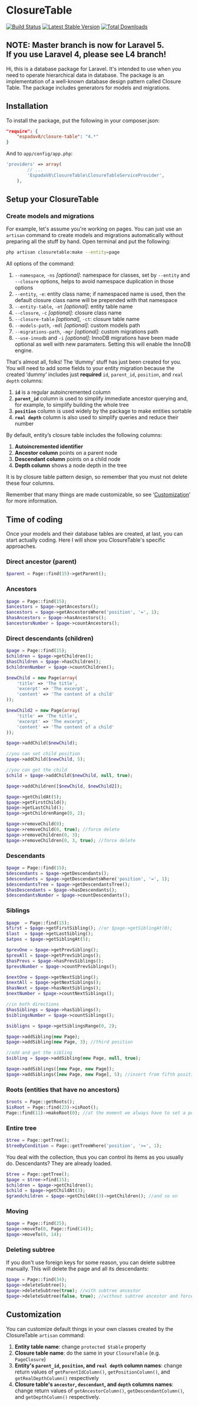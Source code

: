 # ClosureTable
[![Build Status](https://travis-ci.org/espadav8/ClosureTable.png)](https://travis-ci.org/espadav8/ClosureTable)
[![Latest Stable Version](https://poser.pugx.org/espadav8/closure-table/v/stable.png)](https://packagist.org/packages/espadav8/closure-table)
[![Total Downloads](https://poser.pugx.org/espadav8/closure-table/downloads.png)](https://packagist.org/packages/espadav8/closure-table)

## NOTE: Master branch is now for Laravel 5.<br>If you use Laravel 4, please see L4 branch!

Hi, this is a database package for Laravel. It's intended to use when you need to operate hierarchical data in database. The package is an implementation of a well-known database design pattern called Closure Table. The package includes generators for models and migrations.

## Installation
To install the package, put the following in your composer.json:

```json
"require": {
    "espadav8/closure-table": "4.*"
}
```

And to `app/config/app.php`:
```php
'providers' => array(
        // ...
        'EspadaV8\ClosureTable\ClosureTableServiceProvider',
    ),
```

## Setup your ClosureTable
### Create models and migrations
For example, let's assume you're working on pages. You can just use an `artisan` command to create models and migrations automatically without preparing all the stuff by hand. Open terminal and put the following:

```bash
php artisan closuretable:make --entity=page
```

All options of the command:<br>
1. `--namespace`, `-ns` _[optional]_: namespace for classes, set by `--entity` and `--closure` options, helps to avoid namespace duplication in those options<br>
2. `--entity`, `-e`: entity class name; if namespaced name is used, then the default closure class name will be prepended with that namespace<br>
3. `--entity-table`, `-et` _[optional]_: entity table name<br>
4. `--closure`, `-c` _[optional]_: closure class name<br>
5. `--closure-table` _[optional]_, `-ct`: closure table name<br>
6. `--models-path`, `-mdl` _[optional]_: custom models path<br>
7. `--migrations-path`, `-mgr` _[optional]_: custom migrations path<br>
8.  `--use-innodb` and `-i` _[optional]_: InnoDB migrations have been made optional as well with new paramaters. Setting this will enable the InnoDB engine.

That's almost all, folks! The ‘dummy’ stuff has just been created for you. You will need to add some fields to your entity migration because the created ‘dummy’ includes just **required** `id`, `parent_id`, `position`, and `real depth` columns:<br>

1. **`id`** is a regular autoincremented column<br>
2. **`parent_id`** column is used to simplify immediate ancestor querying and, for example, to simplify building the whole tree<br>
3. **`position`** column is used widely by the package to make entities sortable<br>
4. **`real depth`** column is also used to simplify queries and reduce their number

By default, entity’s closure table includes the following columns:<br>
1. **Autoincremented identifier**<br>
2. **Ancestor column** points on a parent node<br>
3. **Descendant column** points on a child node<br>
4. **Depth column** shows a node depth in the tree

It is by closure table pattern design, so remember that you must not delete these four columns.

Remember that many things are made customizable, so see ‘<a href="#customization">Customization</a>’ for more information.

## Time of coding
Once your models and their database tables are created, at last, you can start actually coding. Here I will show you ClosureTable's specific approaches.

### Direct ancestor (parent)

```php
$parent = Page::find(15)->getParent();
```

### Ancestors

```php
$page = Page::find(15);
$ancestors = $page->getAncestors();
$ancestors = $page->getAncestorsWhere('position', '=', 1);
$hasAncestors = $page->hasAncestors();
$ancestorsNumber = $page->countAncestors();
```

### Direct descendants (children)

```php
$page = Page::find(15);
$children = $page->getChildren();
$hasChildren = $page->hasChildren();
$childrenNumber = $page->countChildren();

$newChild = new Page(array(
	'title' => 'The title',
	'excerpt' => 'The excerpt',
	'content' => 'The content of a child'
));

$newChild2 = new Page(array(
	'title' => 'The title',
	'excerpt' => 'The excerpt',
	'content' => 'The content of a child'
));

$page->addChild($newChild);

//you can set child position
$page->addChild($newChild, 5);

//you can get the child
$child = $page->addChild($newChild, null, true);

$page->addChildren([$newChild, $newChild2]);

$page->getChildAt(5);
$page->getFirstChild();
$page->getLastChild();
$page->getChildrenRange(0, 2);

$page->removeChild(0);
$page->removeChild(0, true); //force delete
$page->removeChildren(0, 3);
$page->removeChildren(0, 3, true); //force delete
```

### Descendants

```php
$page = Page::find(15);
$descendants = $page->getDescendants();
$descendants = $page->getDescendantsWhere('position', '=', 1);
$descendantsTree = $page->getDescendantsTree();
$hasDescendants = $page->hasDescendants();
$descendantsNumber = $page->countDescendants();
```

### Siblings

```php
$page  = Page::find(15);
$first = $page->getFirstSibling(); //or $page->getSiblingAt(0);
$last  = $page->getLastSibling();
$atpos = $page->getSiblingAt(5);

$prevOne = $page->getPrevSibling();
$prevAll = $page->getPrevSiblings();
$hasPrevs = $page->hasPrevSiblings();
$prevsNumber = $page->countPrevSiblings();

$nextOne = $page->getNextSibling();
$nextAll = $page->getNextSiblings();
$hasNext = $page->hasNextSiblings();
$nextNumber = $page->countNextSiblings();

//in both directions
$hasSiblings = $page->hasSiblings();
$siblingsNumber = $page->countSiblings();

$sibligns = $page->getSiblingsRange(0, 2);

$page->addSibling(new Page);
$page->addSibling(new Page, 3); //third position

//add and get the sibling
$sibling = $page->addSibling(new Page, null, true);

$page->addSiblings([new Page, new Page]);
$page->addSiblings([new Page, new Page], 5); //insert from fifth position
```

### Roots (entities that have no ancestors)

```php
$roots = Page::getRoots();
$isRoot = Page::find(23)->isRoot();
Page::find(11)->makeRoot(0); //at the moment we always have to set a position when making node a root
```

### Entire tree

```php
$tree = Page::getTree();
$treeByCondition = Page::getTreeWhere('position', '>=', 1);
```

You deal with the collection, thus you can control its items as you usually do. Descendants? They are already loaded.

```php
$tree = Page::getTree();
$page = $tree->find(15);
$children = $page->getChildren();
$child = $page->getChildAt(3);
$grandchildren = $page->getChildAt(3)->getChildren(); //and so on
```

### Moving

```php
$page = Page::find(25);
$page->moveTo(0, Page::find(14));
$page->moveTo(0, 14);
```

### Deleting subtree
If you don't use foreign keys for some reason, you can delete subtree manually. This will delete the page and all its descendants:

```php
$page = Page::find(34);
$page->deleteSubtree();
$page->deleteSubtree(true); //with subtree ancestor
$page->deleteSubtree(false, true); //without subtree ancestor and force delete
```

## Customization
You can customize default things in your own classes created by the ClosureTable `artisan` command:<br>
1. **Entity table name**: change `protected $table` property<br>
2. **Closure table name**: do the same in your `ClosureTable` (e.g. `PageClosure`)<br>
3. **Entity's `parent_id`, `position`, and `real depth` column names**: change return values of `getParentIdColumn()`, `getPositionColumn()`, and `getRealDepthColumn()` respectively<br>
4. **Closure table's `ancestor`, `descendant`, and `depth` columns names**: change return values of `getAncestorColumn()`, `getDescendantColumn()`, and `getDepthColumn()` respectively.
